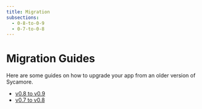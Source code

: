 ```yaml
---
title: Migration
subsections:
  - 0-8-to-0-9
  - 0-7-to-0-8
---
```


# Migration Guides

Here are some guides on how to upgrade your app from an older version of
Sycamore.

- [v0.8 to v0.9](./0-8-to-0-9)
- [v0.7 to v0.8](./0-7-to-0-8)
